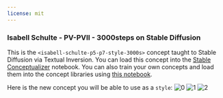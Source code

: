 ```yaml
---
license: mit
---
```

### Isabell Schulte - PV-PVII - 3000steps on Stable Diffusion
This is the `<isabell-schulte-p5-p7-style-3000s>` concept taught to Stable Diffusion via Textual Inversion. You can load this concept into the [Stable Conceptualizer](https://colab.research.google.com/github/huggingface/notebooks/blob/main/diffusers/stable_conceptualizer_inference.ipynb) notebook. You can also train your own concepts and load them into the concept libraries using [this notebook](https://colab.research.google.com/github/huggingface/notebooks/blob/main/diffusers/sd_textual_inversion_training.ipynb).

Here is the new concept you will be able to use as a `style`:
![<isabell-schulte-p5-p7-style-3000s> 0](https://huggingface.co/sd-concepts-library/isabell-schulte-pv-pvii-3000steps/resolve/main/concept_images/1.jpeg)
![<isabell-schulte-p5-p7-style-3000s> 1](https://huggingface.co/sd-concepts-library/isabell-schulte-pv-pvii-3000steps/resolve/main/concept_images/2.jpeg)
![<isabell-schulte-p5-p7-style-3000s> 2](https://huggingface.co/sd-concepts-library/isabell-schulte-pv-pvii-3000steps/resolve/main/concept_images/0.jpeg)

